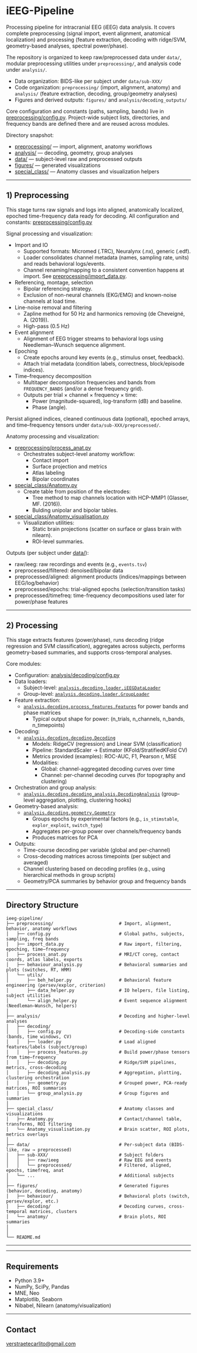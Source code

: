 # iEEG-Pipeline

Processing pipeline for intracranial EEG (iEEG) data analysis. It covers complete preprocessing (signal import, event alignment, anatomical localization) and processing (feature extraction, decoding with ridge/SVM, geometry-based analyses, spectral power/phase).

The repository is organized to keep raw/preprocessed data under `data/`, modular preprocessing utilities under `preprocessing/`, and analysis code under `analysis/`.

- Data organization: BIDS-like per subject under `data/sub-XXX/`
- Code organization: `preprocessing/` (import, alignment, anatomy) and `analysis/` (feature extraction, decoding, group/geometry analyses)
- Figures and derived outputs: `figures/` and `analysis/decoding_outputs/`

Core configuration and constants (paths, sampling, bands) live in [preprocessing/config.py](preprocessing/config.py). Project-wide subject lists, directories, and frequency bands are defined there and are reused across modules.

Directory snapshot:
- [preprocessing/](preprocessing/) — import, alignment, anatomy workflows
- [analysis/](analysis/) — decoding, geometry, group analyses
- [data/](data/) — subject-level raw and preprocessed outputs
- [figures/](figures/) — generated visualizations
- [special_class/](special_class/) — Anatomy classes and visualization helpers

--------------------------------------------------------------------------------

## 1) Preprocessing

This stage turns raw signals and logs into aligned, anatomically localized, epoched time-frequency data ready for decoding.
All configuration and constants: [preprocessing/config.py](preprocessing/config.py)


Signal processing and visualization:
- Import and IO
  - Supported formats: Micromed (.TRC), Neuralynx (.nx), generic (.edf).
  - Loader consolidates channel metadata (names, sampling rate, units) and reads behavioral logs/events.
  - Channel renaming/mapping to a consistent convention happens at import. See [preprocessing/import_data.py](preprocessing/import_data.py).
- Referencing, montage, selection
  - Bipolar referencing strategy.
  - Exclusion of non-neural channels (EKG/EMG) and known-noise channels at load time.
- Line-noise removal and filtering
  - Zapline method for 50 Hz and harmonics removing (de Cheveigné, A. (2019)).
  - High-pass (0.5 Hz)
- Event alignment
  - Alignment of EEG trigger streams to behavioral logs using Needleman–Wunsch sequence alignment.
- Epoching
  - Create epochs around key events (e.g., stimulus onset, feedback).
  - Attach trial metadata (condition labels, correctness, block/episode indices).
- Time–frequency decomposition
  - Multitaper decomposition frequencies and bands from `FREQUENCY_BANDS` (and/or a dense frequency grid).
  - Outputs per trial × channel × frequency × time:
    - Power (magnitude-squared), log-transform (dB) and baseline.
    - Phase (angle).

Persist aligned indices, cleaned continuous data (optional), epoched arrays, and time–frequency tensors under `data/sub-XXX/preprocessed/`.


Anatomy processing and visualization:

- [preprocessing/process_anat.py](preprocessing/process_anat.py)
  - Orchestrates subject-level anatomy workflow:
    - Contact import
    - Surface projection and metrics
    - Atlas labeling
    - Bipolar coordinates
- [special_class/Anatomy.py](special_class/Anatomy.py)
  - Create table from position of the electrodes:
    - Tree method to map channels location with HCP-MMP1 (Glasser, MF. (2016)).
    - Bulding unipolar and bipolar tables.
- [special_class/Anatomy_visualisation.py](special_class/Anatomy_visualisation.py)
  - Visualization utilities:
    - Static brain projections (scatter on surface or glass brain with nilearn).
    - ROI-level summaries.

Outputs (per subject under [data/](data/)):
- raw/ieeg: raw recordings and events (e.g., `events.tsv`)
- preprocessed/filtered: denoised/bipolar data
- preprocessed/aligned: alignment products (indices/mappings between EEG/log/behavior)
- preprocessed/epochs: trial-aligned epochs (selection/transition tasks)
- preprocessed/timefreq: time-frequency decompositions used later for power/phase features

--------------------------------------------------------------------------------

## 2) Processing

This stage extracts features (power/phase), runs decoding (ridge regression and SVM classification), aggregates across subjects, performs geometry-based summaries, and supports cross-temporal analyses.

Core modules:
- Configuration: [analysis/decoding/config.py](analysis/decoding/config.py)
- Data loaders:
  - Subject-level: [`analysis.decoding.loader.iEEGDataLoader`](analysis/decoding/loader.py)
  - Group-level: [`analysis.decoding.loader.GroupLoader`](analysis/decoding/loader.py)
- Feature extraction:
  - [`analysis.decoding.process_features.Features`](analysis/decoding/process_features.py) for power bands and phase matrices
    - Typical output shape for power: (n_trials, n_channels, n_bands, n_timepoints)
- Decoding:
  - [`analysis.decoding.decoding.Decoding`](analysis/decoding/decoding.py)
    - Models: RidgeCV (regression) and Linear SVM (classification)
    - Pipeline: StandardScaler → Estimator (KFold/StratifiedKFold CV)
    - Metrics provided (examples): ROC-AUC, F1, Pearson r, MSE
    - Modalities:
      - Global: channel-aggregated decoding curves over time
      - Channel: per-channel decoding curves (for topography and clustering)
- Orchestration and group analysis:
  - [`analysis.decoding.decoding_analysis.DecodingAnalysis`](analysis/decoding/decoding_analysis.py) (group-level aggregation, plotting, clustering hooks)
- Geometry-based analysis:
  - [`analysis.decoding.geometry.Geometry`](analysis/decoding/geometry.py)
    - Groups epochs by experimental factors (e.g., `is_stimstable`, `explor_exploit`, `switch_type`)
    - Aggregates per-group power over channels/frequency bands
    - Produces matrices for PCA
- Outputs:
  - Time-course decoding per variable (global and per-channel)
  - Cross-decoding matrices across timepoints (per subject and averaged)
  - Channel clustering based on decoding profiles (e.g., using hierarchical methods in group scripts)
  - Geometry/PCA summaries by behavior group and frequency bands

--------------------------------------------------------------------------------

## Directory Structure

```
ieeg-pipeline/
├── preprocessing/                         # Import, alignment, behavior, anatomy workflows
│   ├── config.py                          # Global paths, subjects, sampling, freq bands
│   ├── import_data.py                     # Raw import, filtering, epoching, time–frequency
│   ├── process_anat.py                    # MRI/CT coreg, contact coords, atlas labels, exports
│   ├── behaviour_analysis.py              # Behavioral summaries and plots (switches, RT, HMM)
│   └── utils/
│       ├── beh_helper.py                  # Behavioral feature engineering (persev/explor, criterion)
│       ├── data_helper.py                 # IO helpers, file listing, subject utilities
│       └── align_helper.py                # Event sequence alignment (Needleman–Wunsch, helpers)
│
├── analysis/                              # Decoding and higher-level analyses
│   ├── decoding/
│   │   ├── config.py                      # Decoding-side constants (bands, time windows, CV)
│   │   ├── loader.py                      # Load aligned features/labels (subject/group)
│   │   ├── process_features.py            # Build power/phase tensors from time–frequency
│   │   ├── decoding.py                    # Ridge/SVM pipelines, metrics, cross-decoding
│   │   ├── decoding_analysis.py           # Aggregation, plotting, clustering orchestration
│   │   ├── geometry.py                    # Grouped power, PCA-ready matrices, ROI summaries
│   │   └── group_analysis.py              # Group figures and summaries
│
├── special_class/                         # Anatomy classes and visualizations
│   ├── Anatomy.py                         # Contact/channel table, transforms, ROI filtering
│   └── Anatomy_visualisation.py           # Brain scatter, ROI plots, metrics overlays
│
├── data/                                  # Per-subject data (BIDS-like, raw → preprocessed)
│   ├── sub-XXX/                           # Subject folders
│   │   ├── raw/ieeg                       # Raw EEG and events
│   │   └── preprocessed/                  # Filtered, aligned, epochs, timefreq, anat
│   └── ...                                # Additional subjects
│
├── figures/                               # Generated figures (behavior, decoding, anatomy)
│   ├── behaviour/                         # Behavioral plots (switch, persev/explor, etc.)
│   ├── decoding/                          # Decoding curves, cross-temporal matrices, clusters
│   └── anatomy/                           # Brain plots, ROI summaries
│
│
└── README.md
```

--------------------------------------------------------------------------------
--------------------------------------------------------------------------------

## Requirements

- Python 3.9+
- NumPy, SciPy, Pandas
- MNE, Neo
- Matplotlib, Seaborn
- Nibabel, Nilearn (anatomy/visualization)

--------------------------------------------------------------------------------

## Contact

verstraetecarlito@gmail.com